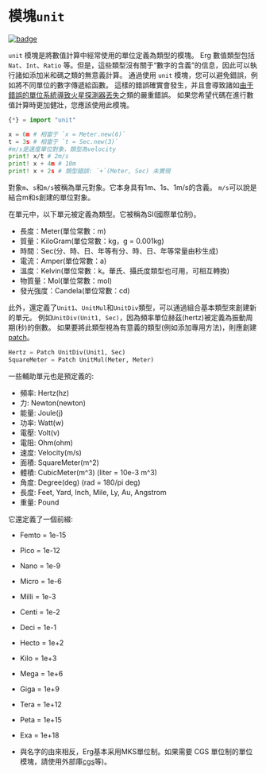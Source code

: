 # 模塊`unit`

[![badge](https://img.shields.io/endpoint.svg?url=https%3A%2F%2Fgezf7g7pd5.execute-api.ap-northeast-1.amazonaws.com%2Fdefault%2Fsource_up_to_date%3Fowner%3Derg-lang%26repos%3Derg%26ref%3Dmain%26path%3Ddoc/EN/API/modules/unit.md%26commit_hash%3D06f8edc9e2c0cee34f6396fd7c64ec834ffb5352)](https://gezf7g7pd5.execute-api.ap-northeast-1.amazonaws.com/default/source_up_to_date?owner=erg-lang&repos=erg&ref=main&path=doc/EN/API/modules/unit.md&commit_hash=06f8edc9e2c0cee34f6396fd7c64ec834ffb5352)

`unit` 模塊是將數值計算中經常使用的單位定義為類型的模塊。
Erg 數值類型包括 `Nat`、`Int`、`Ratio` 等。但是，這些類型沒有關于“數字的含義”的信息，因此可以執行諸如添加米和碼之類的無意義計算。
通過使用 `unit` 模塊，您可以避免錯誤，例如將不同單位的數字傳遞給函數。
這樣的錯誤確實會發生，并且會導致諸如[由于錯誤的單位系統導致火星探測器丟失](http://www.sydrose.com/case100/287/)之類的嚴重錯誤。
如果您希望代碼在進行數值計算時更加健壯，您應該使用此模塊。

```python
{*} = import "unit"

x = 6m # 相當于 `x = Meter.new(6)`
t = 3s # 相當于 `t = Sec.new(3)`
#m/s是速度單位對象，類型為velocity
print! x/t # 2m/s
print! x + 4m # 10m
print! x + 2s # 類型錯誤: `+`(Meter, Sec) 未實現
```
對象`m`、`s`和`m/s`被稱為單元對象。它本身具有1m、1s、1m/s的含義。 `m/s`可以說是結合m和s創建的單位對象。

在單元中，以下單元被定義為類型。它被稱為SI(國際單位制)。

* 長度：Meter(單位常數：m)
* 質量：KiloGram(單位常數：kg，g = 0.001kg)
* 時間：Sec(分、時、日、年等有分、時、日、年等常量由秒生成)
* 電流：Amper(單位常數：a)
* 溫度：Kelvin(單位常數：k。華氏、攝氏度類型也可用，可相互轉換)
* 物質量：Mol(單位常數：mol)
* 發光強度：Candela(單位常數：cd)

此外，還定義了`Unit1`、`UnitMul`和`UnitDiv`類型，可以通過組合基本類型來創建新的單元。
例如`UnitDiv(Unit1, Sec)`，因為頻率單位赫茲(hertz)被定義為振動周期(秒)的倒數。
如果要將此類型視為有意義的類型(例如添加專用方法)，則應創建 [patch](./../../syntax/type/07_patch.md)。

```python
Hertz = Patch UnitDiv(Unit1, Sec)
SquareMeter = Patch UnitMul(Meter, Meter)
```

一些輔助單元也是預定義的:

* 頻率: Hertz(hz)
* 力:   Newton(newton)
* 能量: Joule(j)
* 功率: Watt(w)
* 電壓: Volt(v)
* 電阻: Ohm(ohm)
* 速度: Velocity(m/s)
* 面積: SquareMeter(m^2)
* 體積: CubicMeter(m^3) (liter = 10e-3 m^3)
* 角度: Degree(deg) (rad = 180/pi deg)
* 長度: Feet, Yard, Inch, Mile, Ly, Au, Angstrom
* 重量: Pound

它還定義了一個前綴:

* Femto = 1e-15
* Pico = 1e-12
* Nano = 1e-9
* Micro = 1e-6
* Milli = 1e-3
* Centi = 1e-2
* Deci = 1e-1
* Hecto = 1e+2
* Kilo = 1e+3
* Mega = 1e+6
* Giga = 1e+9
* Tera = 1e+12
* Peta = 1e+15
* Exa = 1e+18

* 與名字的由來相反，Erg基本采用MKS單位制。如果需要 CGS 單位制的單位模塊，請使用外部庫[cgs](https://github.com/mtshiba/cgs)等)。